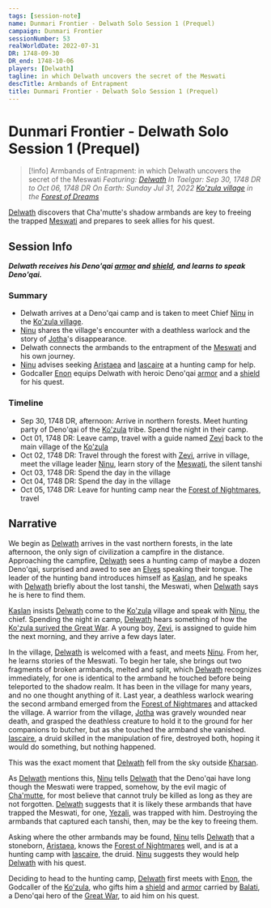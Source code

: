 ```yaml
---
tags: [session-note]
name: Dunmari Frontier - Delwath Solo Session 1 (Prequel)
campaign: Dunmari Frontier
sessionNumber: 53
realWorldDate: 2022-07-31
DR: 1748-09-30
DR_end: 1748-10-06
players: [Delwath]
tagline: in which Delwath uncovers the secret of the Meswati
descTitle: Armbands of Entrapment
title: Dunmari Frontier - Delwath Solo Session 1 (Prequel)
---
```

# Dunmari Frontier - Delwath Solo Session 1 (Prequel)

>[!info] Armbands of Entrapment: in which Delwath uncovers the secret of the Meswati
> *Featuring: [Delwath](<../../../people/pcs/dunmar-fellowship/delwath.md>)*
> *In Taelgar: Sep 30, 1748 DR to Oct 06, 1748 DR*
> *On Earth: Sunday Jul 31, 2022*
> *[Ko'zula village](<../../../gazetteer/far-north/ko-zula-village.md>) in the [Forest of Dreams](<../../../gazetteer/chasa-nahadi-watershed/forest-of-dreams.md>)*

[Delwath](<../../../people/pcs/dunmar-fellowship/delwath.md>) discovers that Cha'mutte's shadow armbands are key to freeing the trapped [Meswati](<../../../cosmology/gods/tanshi/meswati/meswati.md>) and prepares to seek allies for his quest.
## Session Info

***Delwath receives his Deno'qai [armor](<../treasure/treasure-from-solo-adventures/deno-qai-scale-mail.md>) and  [shield](<../treasure/treasure-from-solo-adventures/deno-qai-lynx-shield.md>), and learns to speak Deno'qai.***
### Summary
- Delwath arrives at a Deno'qai camp and is taken to meet Chief [Ninu](<../../../people/deno-qai/ninu.md>) in the [Ko'zula village](<../../../gazetteer/far-north/ko-zula-village.md>).
- [Ninu](<../../../people/deno-qai/ninu.md>) shares the village's encounter with a deathless warlock and the story of [Jotha](<../../../people/deno-qai/jotha.md>)'s disappearance.
- Delwath connects the armbands to the entrapment of the [Meswati](<../../../cosmology/gods/tanshi/meswati/meswati.md>) and his own journey.
- [Ninu](<../../../people/deno-qai/ninu.md>) advises seeking [Aristaea](<../../../people/pcs/dunmar-fellowship/guests/aristaea.md>) and [Iascaire](<../../../people/pcs/dunmar-fellowship/guests/iascaire.md>) at a hunting camp for help.
- Godcaller [Enon](<../../../people/deno-qai/enon.md>) equips Delwath with heroic Deno'qai [armor](<../treasure/treasure-from-solo-adventures/deno-qai-scale-mail.md>) and a [shield](<../treasure/treasure-from-solo-adventures/deno-qai-lynx-shield.md>) for his quest.

### Timeline
- Sep 30, 1748 DR, afternoon: Arrive in northern forests. Meet hunting party of Deno'qai of the [Ko'zula](<../../../groups/deno-qai-tribes/northern-tribes/ko-zula.md>) tribe. Spend the night in their camp. 
- Oct 01, 1748 DR:  Leave camp, travel with a guide named [Zevi](<../../../people/deno-qai/zevi-of-the-ko-zula.md>) back to the main village of the [Ko'zula](<../../../groups/deno-qai-tribes/northern-tribes/ko-zula.md>)
- Oct 02, 1748 DR: Travel through the forest with [Zevi](<../../../people/deno-qai/zevi-of-the-ko-zula.md>), arrive in village, meet the village leader [Ninu](<../../../people/deno-qai/ninu.md>), learn story of the [Meswati](<../../../cosmology/gods/tanshi/meswati/meswati.md>), the silent tanshi
- Oct 03, 1748 DR:  Spend the day in the village
- Oct 04, 1748 DR:  Spend the day in the village
- Oct 05, 1748 DR:  Leave for hunting camp near the [Forest of Nightmares](<../../../gazetteer/far-north/forest-of-nightmares.md>), travel 


## Narrative
We begin as [Delwath](<../../../people/pcs/dunmar-fellowship/delwath.md>) arrives in the vast northern forests, in the late afternoon, the only sign of civilization a campfire in the distance. Approaching the campfire, [Delwath](<../../../people/pcs/dunmar-fellowship/delwath.md>) sees a hunting camp of maybe a dozen Deno'qai, surprised and awed to see an [Elves](<../../../species/children-of-the-embodied-gods/elves/elves.md>) speaking their tongue. The leader of the hunting band introduces himself as [Kaslan](<../../../people/deno-qai/kaslan.md>), and he speaks with [Delwath](<../../../people/pcs/dunmar-fellowship/delwath.md>) briefly about the lost tanshi, the Meswati, when [Delwath](<../../../people/pcs/dunmar-fellowship/delwath.md>) says he is here to find them. 

[Kaslan](<../../../people/deno-qai/kaslan.md>) insists [Delwath](<../../../people/pcs/dunmar-fellowship/delwath.md>) come to the [Ko'zula](<../../../groups/deno-qai-tribes/northern-tribes/ko-zula.md>) village and speak with [Ninu](<../../../people/deno-qai/ninu.md>), the chief. Spending the night in camp, [Delwath](<../../../people/pcs/dunmar-fellowship/delwath.md>) hears something of how the [Ko'zula surived the Great War](<../../../groups/deno-qai-tribes/northern-tribes/ko-zula.md#history>). A young boy, [Zevi](<../../../people/deno-qai/zevi-of-the-ko-zula.md>), is assigned to guide him the next morning, and they arrive a few days later. 

In the village, [Delwath](<../../../people/pcs/dunmar-fellowship/delwath.md>) is welcomed with a feast, and meets [Ninu](<../../../people/deno-qai/ninu.md>). From her, he learns stories of the Meswati. To begin her tale, she brings out two fragments of broken armbands, melted and split, which [Delwath](<../../../people/pcs/dunmar-fellowship/delwath.md>) recognizes immediately, for one is identical to the armband he touched before being teleported to the shadow realm. It has been in the village for many years, and no one thought anything of it. Last year, a deathless warlock wearing the second armband emerged from the [Forest of Nightmares](<../../../gazetteer/far-north/forest-of-nightmares.md>) and attacked the village. A warrior from the village, [Jotha](<../../../people/deno-qai/jotha.md>) was gravely wounded near death, and grasped the deathless creature to hold it to the ground for her companions to butcher, but as she touched the armband she vanished. [Iascaire](<../../../people/pcs/dunmar-fellowship/guests/iascaire.md>), a druid skilled in the manipulation of fire, destroyed both, hoping it would do something, but nothing happened. 

This was the exact moment that [Delwath](<../../../people/pcs/dunmar-fellowship/delwath.md>) fell from the sky outside [Kharsan](<../../../gazetteer/greater-dunmar/dunmari-basin/kharsan.md>).

As [Delwath](<../../../people/pcs/dunmar-fellowship/delwath.md>) mentions this, [Ninu](<../../../people/deno-qai/ninu.md>) tells [Delwath](<../../../people/pcs/dunmar-fellowship/delwath.md>) that the Deno'qai have long though the Meswati were trapped, somehow, by the evil magic of [Cha'mutte](<../../../people/extraplanar-powers/cha-mutte.md>), for most believe that cannot truly be killed as long as they are not forgotten. [Delwath](<../../../people/pcs/dunmar-fellowship/delwath.md>) suggests that it is likely these armbands that have trapped the Meswati, for one, [Yezali](<../../../cosmology/gods/tanshi/meswati/yezali.md>), was trapped with him. Destroying the armbands that captured each tanshi, then, may be the key to freeing them. 

Asking where the other armbands may be found, [Ninu](<../../../people/deno-qai/ninu.md>) tells [Delwath](<../../../people/pcs/dunmar-fellowship/delwath.md>) that a stoneborn, [Aristaea](<../../../people/pcs/dunmar-fellowship/guests/aristaea.md>), knows the [Forest of Nightmares](<../../../gazetteer/far-north/forest-of-nightmares.md>) well, and is at a hunting camp with [Iascaire](<../../../people/pcs/dunmar-fellowship/guests/iascaire.md>), the druid. [Ninu](<../../../people/deno-qai/ninu.md>) suggests they would help [Delwath](<../../../people/pcs/dunmar-fellowship/delwath.md>) with his quest. 

Deciding to head to the hunting camp, [Delwath](<../../../people/pcs/dunmar-fellowship/delwath.md>) first meets with [Enon](<../../../people/deno-qai/enon.md>), the Godcaller of the [Ko'zula](<../../../groups/deno-qai-tribes/northern-tribes/ko-zula.md>), who gifts him a [shield](<../treasure/treasure-from-solo-adventures/deno-qai-lynx-shield.md>) and [armor](<../treasure/treasure-from-solo-adventures/deno-qai-scale-mail.md>) carried by [Balati](<../../../people/historical-figures/balati.md>), a Deno'qai hero of the [Great War](<../../../events/1500s/great-war.md>), to aid him on his quest. 
